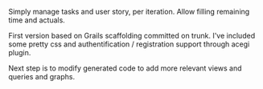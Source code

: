 Simply manage tasks and user story, per iteration.
Allow filling remaining time and actuals.

First version based on Grails scaffolding committed on trunk. I've included some pretty css and authentification / registration support through acegi plugin.

Next step is to modify generated code to add more relevant views and queries and graphs.